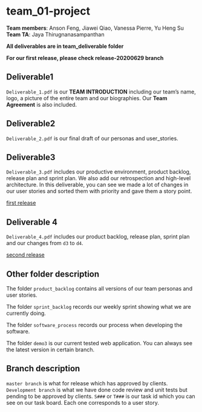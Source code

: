 # team_01-project
**Team members**: Anson Feng, Jiawei Qiao, Vanessa Pierre, Yu Heng Su  
**Team TA**: Jaya Thirugnanasampanthan  

**All deliverables are in team_deliverable folder**  

**For our first release, please check release-20200629 branch**

## Deliverable1  
`Deliverable_1.pdf` is our **TEAM INTRODUCTION** including our team’s name, logo, a picture of the entire team and our biographies. Our **Team Agreement** is also included.  

## Deliverable2
`Deliverable_2.pdf` is our final draft of our personas and user_stories.  

## Deliverable3
`Deliverable_3.pdf` includes our productive environment, product backlog, release plan and sprint plan. We also add our retrospection and high-level architecture. In this deliverable, you can see we made a lot of changes in our user stories and sorted them with priority and gave them a story point.  

<p><a href="https://pickeasy-1-2.herokuapp.com">first release</a></p>  

## Deliverable 4  
`Deliverable_4.pdf` includes our product backlog, release plan, sprint plan and our changes from `d3` to `d4`.  

<p><a href="https://pickeasy-beta.herokuapp.com">second release</a></p>  

## Other folder description
The folder `product_backlog` contains all versions of our team personas and user stories.  

The folder `sprint_backlog` records our weekly sprint showing what we are currently doing.  

The folder `software_process` records our process when developing the software.  

The folder `demo3` is our current tested web application. You can always see the latest version in certain branch.  

## Branch description
`master branch` is what for release which has approved by clients.  
`Development branch` is what we have done code review and unit tests but pending to be approved by clients.
`S###` or `T###` is our task id which you can see on our task board. Each one corresponds to a user story.  

